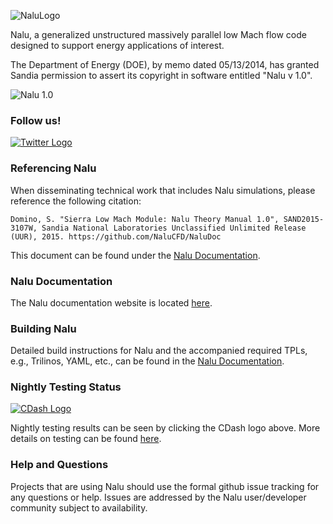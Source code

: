![NaluLogo](https://github.com/NaluCFD/Nalu/wiki/images/naluLowMach.jpg "Feel free to use this logo; designed by SRDomino")

Nalu, a generalized unstructured massively parallel low Mach flow code designed to support energy applications of interest.

The Department of Energy (DOE), by memo dated 05/13/2014, has granted Sandia permission to assert 
its copyright in software entitled "Nalu v 1.0".

![Nalu 1.0](https://github.com/NaluCFD/Nalu/wiki/images/naluV1.0.png)

### Follow us!

[![Twitter Logo](https://github.com/NaluCFD/Nalu/wiki/images/twitterIcon.jpg)](https://twitter.com/nalucfd)
  
### Referencing Nalu
When disseminating technical work that includes Nalu simulations, please reference the following citation:

	Domino, S. "Sierra Low Mach Module: Nalu Theory Manual 1.0", SAND2015-3107W, Sandia National Laboratories Unclassified Unlimited Release (UUR), 2015. https://github.com/NaluCFD/NaluDoc
	
This document can be found under the [Nalu Documentation](http://nalu.readthedocs.io/en/latest/source/theory/index.html).

### Nalu Documentation

The Nalu documentation website is located [here](http://nalu.readthedocs.io/en/latest/).

### Building Nalu

Detailed build instructions for Nalu and the accompanied required TPLs, e.g., Trilinos, YAML, etc.,
can be found in the [Nalu Documentation](http://nalu.readthedocs.io/en/latest/).

### Nightly Testing Status

[![CDash Logo](https://github.com/NaluCFD/Nalu/wiki/images/cDashLogo.gif)](http://my.cdash.org/index.php?project=Nalu)

Nightly testing results can be seen by clicking the CDash logo above. More details on testing can be found [here](http://nalu.readthedocs.io/en/latest/source/developer/testing.html).

### Help and Questions
Projects that are using Nalu should use the formal github issue tracking for any questions or help. Issues are addressed by the Nalu user/developer community subject to availability.
